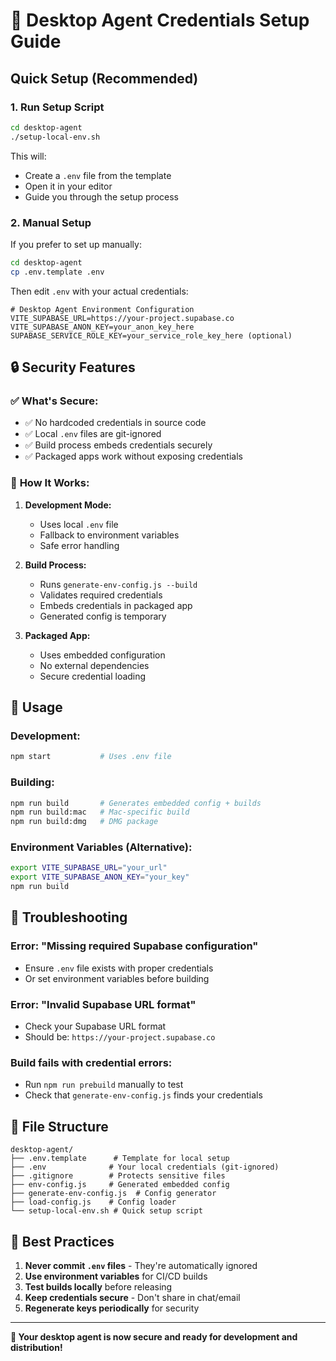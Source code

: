 # 🔐 Desktop Agent Credentials Setup Guide

## Quick Setup (Recommended)

### 1. **Run Setup Script**
```bash
cd desktop-agent
./setup-local-env.sh
```

This will:
- Create a `.env` file from the template
- Open it in your editor
- Guide you through the setup process

### 2. **Manual Setup**
If you prefer to set up manually:

```bash
cd desktop-agent
cp .env.template .env
```

Then edit `.env` with your actual credentials:

```env
# Desktop Agent Environment Configuration
VITE_SUPABASE_URL=https://your-project.supabase.co
VITE_SUPABASE_ANON_KEY=your_anon_key_here
SUPABASE_SERVICE_ROLE_KEY=your_service_role_key_here (optional)
```

## 🔒 Security Features

### ✅ **What's Secure:**
- ✅ No hardcoded credentials in source code
- ✅ Local `.env` files are git-ignored
- ✅ Build process embeds credentials securely
- ✅ Packaged apps work without exposing credentials

### 🔧 **How It Works:**

1. **Development Mode:**
   - Uses local `.env` file
   - Fallback to environment variables
   - Safe error handling

2. **Build Process:**
   - Runs `generate-env-config.js --build`
   - Validates required credentials
   - Embeds credentials in packaged app
   - Generated config is temporary

3. **Packaged App:**
   - Uses embedded configuration
   - No external dependencies
   - Secure credential loading

## 🚀 Usage

### **Development:**
```bash
npm start           # Uses .env file
```

### **Building:**
```bash
npm run build       # Generates embedded config + builds
npm run build:mac   # Mac-specific build
npm run build:dmg   # DMG package
```

### **Environment Variables (Alternative):**
```bash
export VITE_SUPABASE_URL="your_url"
export VITE_SUPABASE_ANON_KEY="your_key"
npm run build
```

## 🔧 Troubleshooting

### **Error: "Missing required Supabase configuration"**
- Ensure `.env` file exists with proper credentials
- Or set environment variables before building

### **Error: "Invalid Supabase URL format"**
- Check your Supabase URL format
- Should be: `https://your-project.supabase.co`

### **Build fails with credential errors:**
- Run `npm run prebuild` manually to test
- Check that `generate-env-config.js` finds your credentials

## 📁 File Structure

```
desktop-agent/
├── .env.template      # Template for local setup
├── .env              # Your local credentials (git-ignored)
├── .gitignore        # Protects sensitive files
├── env-config.js     # Generated embedded config
├── generate-env-config.js  # Config generator
├── load-config.js    # Config loader
└── setup-local-env.sh # Quick setup script
```

## 🎯 Best Practices

1. **Never commit `.env` files** - They're automatically ignored
2. **Use environment variables** for CI/CD builds
3. **Test builds locally** before releasing
4. **Keep credentials secure** - Don't share in chat/email
5. **Regenerate keys periodically** for security

---

**🎉 Your desktop agent is now secure and ready for development and distribution!** 